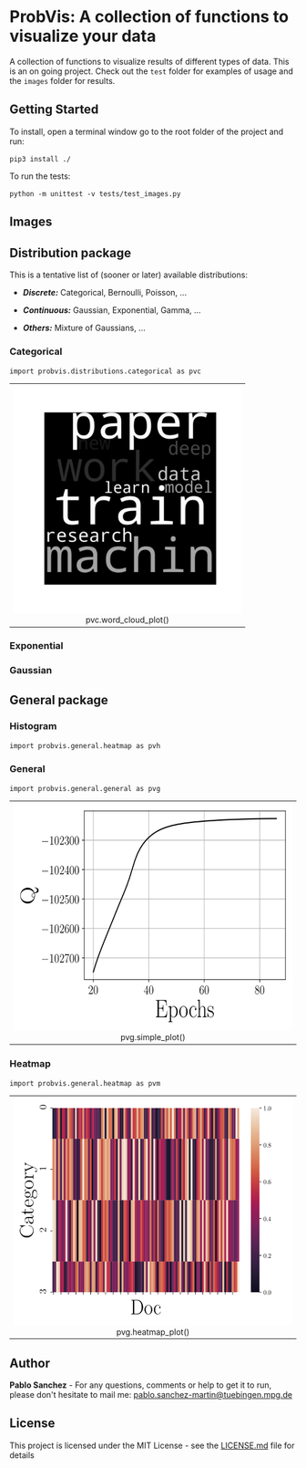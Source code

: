 # ProbVis: A collection of functions to visualize your data
A collection of functions to visualize results of different types of data. 
This is an on going project. Check out the `test` folder for examples of usage and 
the `images` folder for results.

## Getting Started
To install, open a terminal window go to the root folder of the project and run:
```
pip3 install ./
```
To run the tests:
```
python -m unittest -v tests/test_images.py 
```

## Images

## Distribution package
This is a tentative list of (sooner or later) available distributions: 
* ***Discrete:*** Categorical, Bernoulli, Poisson, ...

* ***Continuous:*** Gaussian, Exponential, Gamma, ... 

* ***Others:*** Mixture of Gaussians, ...
### Categorical
```
import probvis.distributions.categorical as pvc
```

<div style="text-align: center;">
<table width="500" border="0" cellpadding="5">

<tr>

<td align="center" valign="center">
<img src="images/words_2_image.png" height="400">
<br />
pvc.word_cloud_plot()
</td>

</table>

</div>

### Exponential

### Gaussian


## General package

### Histogram
```
import probvis.general.heatmap as pvh
```

### General
```
import probvis.general.general as pvg
```

<div style="text-align: center;">
<table width="500" border="0" cellpadding="5">

<tr>

<td align="center" valign="center">
<img src="images/Q_last_plot.png" height="400">
<br />
pvg.simple_plot()
</td>
</tr>

</table>

</div>

### Heatmap
```
import probvis.general.heatmap as pvm
```

<div style="text-align: center;">
<table width="500" border="0" cellpadding="5">

<tr>

<td align="center" valign="center">
<img src="images/heatmap.png" height="400">
<br />
pvg.heatmap_plot()
</td>
</tr>

</table>

</div>

## Author

**Pablo Sanchez** - For any questions, comments or help to get it to run, please don't hesitate to mail me: <pablo.sanchez-martin@tuebingen.mpg.de>

## License

This project is licensed under the MIT License - see the [LICENSE.md](LICENSE.md) file for details